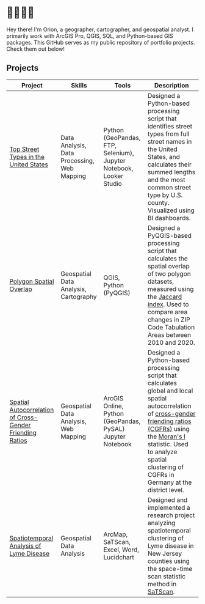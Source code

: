 # 👋👋🐇🐰

Hey there! I'm Orion, a geographer, cartographer, and geospatial analyst. I primarily work with ArcGIS Pro, QGIS, SQL, and Python-based GIS packages. This GitHub serves as my public repository of portfolio projects. Check them out below!

## Projects
| Project | Skills | Tools | Description |
|---|---|---|---|
| [Top Street Types in the United States](https://github.com/rabbit-orion/portfolio/tree/main/street-types) | Data Analysis, Data Processing, Web Mapping | Python (GeoPandas, FTP, Selenium), Jupyter Notebook, Looker Studio | Designed a Python-based processing script that identifies street types from full street names in the United States, and calculates their summed lengths and the most common street type by U.S. county. Visualized using BI dashboards. |
| [Polygon Spatial Overlap](https://github.com/rabbit-orion/portfolio/tree/main/polygon-spatial-overlap) | Geospatial Data Analysis, Cartography | QGIS, Python (PyQGIS) | Designed a PyQGIS-based processing script that calculates the spatial overlap of two polygon datasets, measured using the [Jaccard index](https://en.wikipedia.org/wiki/Jaccard_index). Used to compare area changes in ZIP Code Tabulation Areas between 2010 and 2020. |
| [Spatial Autocorrelation of Cross-Gender Friending Ratios](https://github.com/rabbit-orion/portfolio/tree/main/cgfr-localmoransi) | Geospatial Data Analysis, Web Mapping | ArcGIS Online, Python (GeoPandas, PySAL) Jupyter Notebook | Designed a Python-based processing script that calculates global and local spatial autocorrelation of [cross-gender friending ratios (CGFRs)](https://drew-johnston.com/files/cross_gender_ties/Cross-Gender_Social_Ties_Around_the_World.pdf) using the [Moran's I](https://en.wikipedia.org/wiki/Moran%27s_I) statistic. Used to analyze spatial clustering of CGFRs in Germany at the district level. |
| [Spatiotemporal Analysis of Lyme Disease](https://github.com/rabbit-orion/portfolio/tree/main/spatiotemporalanalysis-lymedisease) | Geospatial Data Analysis | ArcMap, SaTScan, Excel, Word, Lucidchart | Designed and implemented a research project analyzing spatiotemporal clustering of Lyme disease in New Jersey counties using the space-time scan statistic method in [SaTScan](https://www.satscan.org/). |
